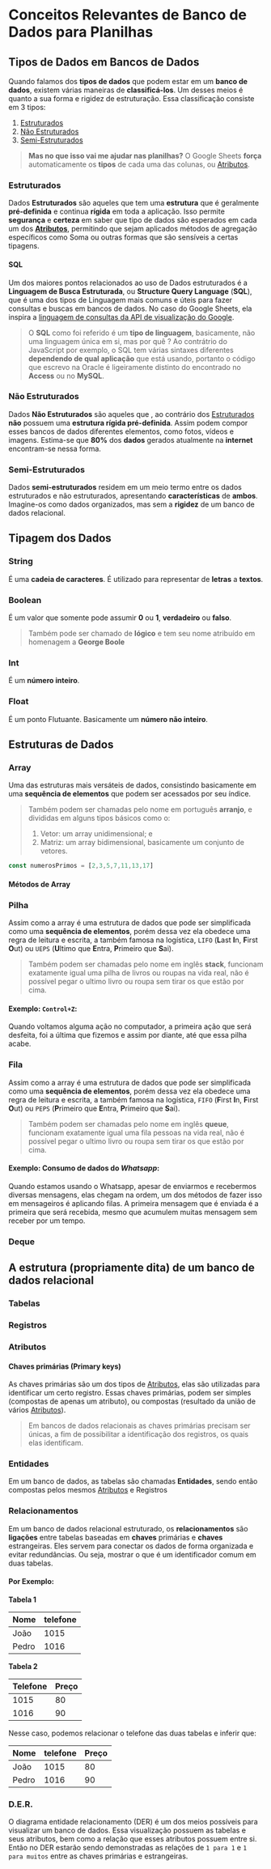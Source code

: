 # Conceitos Relevantes de Banco de Dados para Planilhas

## Tipos de Dados em Bancos de Dados

Quando falamos dos **tipos de dados** que podem estar em um **banco de dados**, existem várias maneiras de **classificá-los**. Um desses meios é quanto a sua forma e rigidez de estruturação. Essa classificação consiste em 3 tipos:

1. [Estruturados](./DBConcepts.md#estruturados)
2. [Não Estruturados](./DBConcepts.md#não-estruturados)
3. [Semi-Estruturados](./DBConcepts.md#semi-estruturados)

> **Mas no que isso vai me ajudar nas planilhas?**
> O Google Sheets **força** automaticamente os **tipos** de cada uma das colunas, ou [Atributos](./DBConcepts.md#atributos).

### Estruturados

Dados **Estruturados** são aqueles que tem uma **estrutura** que é geralmente **pré-definida** e continua **rígida** em toda a aplicação. Isso permite **segurança** e **certeza** em saber que tipo de dados são esperados em cada um dos **[Atributos](./DBConcepts.md#atributos)**, permitindo que sejam aplicados métodos de agregação específicos como Soma ou outras formas que são sensíveis a certas tipagens.

#### SQL

Um dos maiores pontos relacionados ao uso de Dados estruturados é a **Linguagem de Busca Estruturada**, ou **Structure Query Language** (**SQL**), que é uma dos tipos de Linguagem mais comuns e úteis para fazer consultas e buscas em bancos de dados. No caso do Google Sheets, ela inspira a [linguagem de consultas da API de visualização do Google](https://developers.google.com/chart/interactive/docs/querylanguage?hl=pt-br).

> O **SQL** como foi referido é um **tipo de linguagem**, basicamente, não uma linguagem única em si, mas por quê ? Ao contrátrio do JavaScript por exemplo, o SQL tem várias sintaxes diferentes **dependendo de qual aplicação** que está usando, portanto o código que escrevo na Oracle é ligeiramente distinto do encontrado no **Access** ou no **MySQL**.

### Não Estruturados

Dados **Não Estruturados** são aqueles que , ao contrário dos [Estruturados](./DBConcepts.md#estruturados) **não** possuem uma **estrutura rígida pré-definida**. Assim podem compor esses bancos de dados diferentes elementos, como fotos, vídeos e imagens. Estima-se que **80%** dos **dados** gerados atualmente na **internet** encontram-se nessa forma.

### Semi-Estruturados

Dados **semi-estruturados** residem em um meio termo entre os dados estruturados e não estruturados, apresentando **características** de **ambos**. Imagine-os como dados organizados, mas sem a **rigidez** de um banco de dados relacional.

## Tipagem dos Dados

### String

É uma **cadeia de caracteres**. É utilizado para representar de **letras** a **textos**.

### Boolean

É um valor que somente pode assumir **0** ou **1**, **verdadeiro** ou **falso**.

> Também pode ser chamado de **lógico** e tem seu nome atribuído em homenagem a **George Boole**

### Int

É um **número inteiro**.

### Float

É um ponto Flutuante. Basicamente um **número não inteiro**.

## Estruturas de Dados

### Array

Uma das estruturas mais versáteis de dados, consistindo basicamente em uma **sequência de elementos** que podem ser acessados por seu índice.

> Também podem ser chamadas pelo nome em português **arranjo**, e divididas em alguns tipos básicos como o:
>
> 1. Vetor: um array unidimensional; e
> 2. Matriz: um array bidimensional, basicamente um conjunto de vetores.

```JavaScript
const numerosPrimos = [2,3,5,7,11,13,17]
```

#### Métodos de Array

### Pilha

Assim como a array é uma estrutura de dados que pode ser simplificada como uma **sequência de elementos**, porém dessa vez ela obedece uma regra de leitura e escrita, a também famosa na logística, `LIFO` (**L**ast **I**n, **F**irst **O**ut) ou `UEPS` (**U**ltimo que **E**ntra, **P**rimeiro que **S**ai).

> Também podem ser chamadas pelo nome em inglês **stack**, funcionam exatamente igual uma pilha de livros ou roupas na vida real, não é possível pegar o ultimo livro ou roupa sem tirar os que estão por cima.

#### Exemplo: `Control+Z`:

Quando voltamos alguma ação no computador, a primeira ação que será desfeita, foi a última que fizemos e assim por diante, até que essa pilha acabe.

### Fila

Assim como a array é uma estrutura de dados que pode ser simplificada como uma **sequência de elementos**, porém dessa vez ela obedece uma regra de leitura e escrita, a também famosa na logística, `FIFO` (**F**irst **I**n, **F**irst **O**ut) ou `PEPS` (**P**rimeiro que **E**ntra, **P**rimeiro que **S**ai).

> Também podem ser chamadas pelo nome em inglês **queue**, funcionam exatamente igual uma fila pessoas na vida real, não é possível pegar o ultimo livro ou roupa sem tirar os que estão por cima.

#### Exemplo: Consumo de dados do **_Whatsapp_**:

Quando estamos usando o Whatsapp, apesar de enviarmos e recebermos diversas mensagens, elas chegam na ordem, um dos métodos de fazer isso em mensageiros é aplicando filas. A primeira mensagem que é enviada é a primeira que será recebida, mesmo que acumulem muitas mensagem sem receber por um tempo.

### Deque

## A estrutura (propriamente dita) de um banco de dados relacional

### Tabelas

### Registros

### Atributos

#### Chaves primárias (Primary keys)

As chaves primárias são um dos tipos de [Atributos](./DBConcepts.md#atributos), elas são utilizadas para identificar um certo registro. Essas chaves primárias, podem ser simples (compostas de apenas um atributo), ou compostas (resultado da união de vários [Atributos](./DBConcepts.md#atributos)).

> Em bancos de dados relacionais as chaves primárias precisam ser únicas, a fim de possibilitar a identificação dos registros, os quais elas identificam.

### Entidades

Em um banco de dados, as tabelas são chamadas **Entidades**, sendo então compostas pelos mesmos [Atributos](./DBConcepts.md#atributos) e Registros

### Relacionamentos

Em um banco de dados relacional estruturado, os **relacionamentos** são **ligações** entre tabelas baseadas em **chaves** primárias e **chaves** estrangeiras. Eles servem para conectar os dados de forma organizada e evitar redundâncias. Ou seja, mostrar o que é um identificador comum em duas tabelas.

#### Por Exemplo:

**Tabela 1**

| Nome  | telefone |
| ----- | -------- |
| João  | 1015     |
| Pedro | 1016     |

**Tabela 2**

| Telefone | Preço |
| -------- | ----- |
| 1015     | 80    |
| 1016     | 90    |

Nesse caso, podemos relacionar o telefone das duas tabelas e inferir que:

| Nome  | telefone | Preço |
| ----- | -------- | ----- |
| João  | 1015     | 80    |
| Pedro | 1016     | 90    |

### D.E.R.

O diagrama entidade relacionamento (DER) é um dos meios possíveis para visualizar um banco de dados. Essa visualização possuem as tabelas e seus atributos, bem como a relação que esses atributos possuem entre si.
Então no DER estarão sendo demonstradas as relações de `1 para 1` e `1 para muitos` entre as chaves primárias e estrangeiras.
